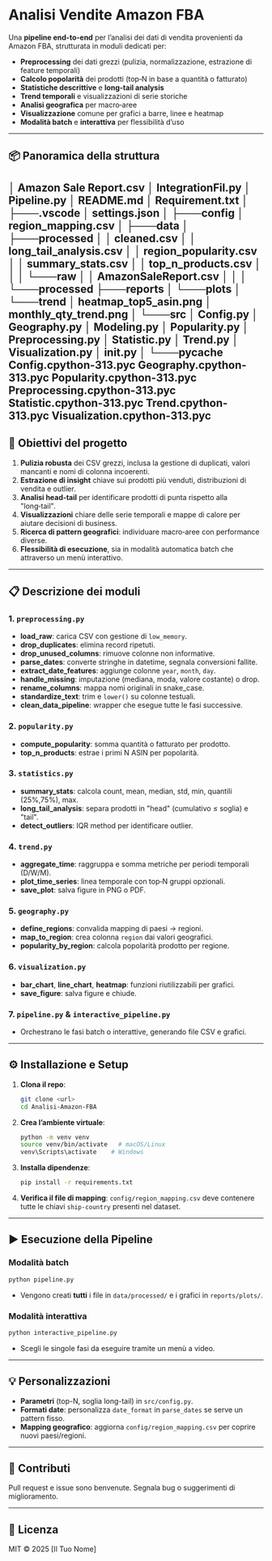 # Analisi Vendite Amazon FBA

Una **pipeline end-to-end** per l’analisi dei dati di vendita provenienti da Amazon FBA, strutturata in moduli dedicati per:

* **Preprocessing** dei dati grezzi (pulizia, normalizzazione, estrazione di feature temporali)
* **Calcolo popolarità** dei prodotti (top‑N in base a quantità o fatturato)
* **Statistiche descrittive** e **long-tail analysis**
* **Trend temporali** e visualizzazioni di serie storiche
* **Analisi geografica** per macro‑aree
* **Visualizzazione** comune per grafici a barre, linee e heatmap
* **Modalità batch** e **interattiva** per flessibilità d’uso

---

## 📦 Panoramica della struttura
 │   Amazon Sale Report.csv
│   IntegrationFil.py
│   Pipeline.py
│   README.md
│   Requirement.txt
│
├───.vscode
│       settings.json
│
├───config
│       region_mapping.csv
│
├───data
│   ├───processed
│   │       cleaned.csv
│   │       long_tail_analysis.csv
│   │       region_popularity.csv
│   │       summary_stats.csv
│   │       top_n_products.csv
│   │
│   └───raw
│       │   AmazonSaleReport.csv
│       │
│       └───processed
├───reports
│   └───plots
│       └───trend
│               heatmap_top5_asin.png
│               monthly_qty_trend.png
│
└───src
    │   Config.py
    │   Geography.py
    │   Modeling.py
    │   Popularity.py
    │   Preprocessing.py
    │   Statistic.py
    │   Trend.py
    │   Visualization.py
    │   __init__.py
    │
    └───__pycache__
            Config.cpython-313.pyc
            Geography.cpython-313.pyc
            Popularity.cpython-313.pyc
            Preprocessing.cpython-313.pyc
            Statistic.cpython-313.pyc
            Trend.cpython-313.pyc
            Visualization.cpython-313.pyc
---

## 🎯 Obiettivi del progetto

1. **Pulizia robusta** dei CSV grezzi, inclusa la gestione di duplicati, valori mancanti e nomi di colonna incoerenti.
2. **Estrazione di insight** chiave sui prodotti più venduti, distribuzioni di vendita e outlier.
3. **Analisi head‑tail** per identificare prodotti di punta rispetto alla "long‑tail".
4. **Visualizzazioni** chiare delle serie temporali e mappe di calore per aiutare decisioni di business.
5. **Ricerca di pattern geografici**: individuare macro‑aree con performance diverse.
6. **Flessibilità di esecuzione**, sia in modalità automatica batch che attraverso un menù interattivo.

---

## 📋 Descrizione dei moduli

### 1. `preprocessing.py`

* **load\_raw**: carica CSV con gestione di `low_memory`.
* **drop\_duplicates**: elimina record ripetuti.
* **drop\_unused\_columns**: rimuove colonne non informative.
* **parse\_dates**: converte stringhe in datetime, segnala conversioni fallite.
* **extract\_date\_features**: aggiunge colonne `year`, `month`, `day`.
* **handle\_missing**: imputazione (mediana, moda, valore costante) o drop.
* **rename\_columns**: mappa nomi originali in snake\_case.
* **standardize\_text**: trim e `lower()` su colonne testuali.
* **clean\_data\_pipeline**: wrapper che esegue tutte le fasi successive.

### 2. `popularity.py`

* **compute\_popularity**: somma quantità o fatturato per prodotto.
* **top\_n\_products**: estrae i primi N ASIN per popolarità.

### 3. `statistics.py`

* **summary\_stats**: calcola count, mean, median, std, min, quantili (25%,75%), max.
* **long\_tail\_analysis**: separa prodotti in "head" (cumulativo ≤ soglia) e "tail".
* **detect\_outliers**: IQR method per identificare outlier.

### 4. `trend.py`

* **aggregate\_time**: raggruppa e somma metriche per periodi temporali (D/W/M).
* **plot\_time\_series**: linea temporale con top‑N gruppi opzionali.
* **save\_plot**: salva figure in PNG o PDF.

### 5. `geography.py`

* **define\_regions**: convalida mapping di paesi → regioni.
* **map\_to\_region**: crea colonna `region` dai valori geografici.
* **popularity\_by\_region**: calcola popolarità prodotto per regione.

### 6. `visualization.py`

* **bar\_chart**, **line\_chart**, **heatmap**: funzioni riutilizzabili per grafici.
* **save\_figure**: salva figure e chiude.

### 7. `pipeline.py` & `interactive_pipeline.py`

* Orchestrano le fasi batch o interattive, generando file CSV e grafici.

---

## ⚙️ Installazione e Setup

1. **Clona il repo**:

   ```bash
   git clone <url>
   cd Analisi-Amazon-FBA
   ```
2. **Crea l’ambiente virtuale**:

   ```bash
   python -m venv venv
   source venv/bin/activate   # macOS/Linux
   venv\Scripts\activate    # Windows
   ```
3. **Installa dipendenze**:

   ```bash
   pip install -r requirements.txt
   ```
4. **Verifica il file di mapping**:
   `config/region_mapping.csv` deve contenere tutte le chiavi `ship-country` presenti nel dataset.

---

## ▶️ Esecuzione della Pipeline

### Modalità batch

```bash
python pipeline.py
```

* Vengono creati **tutti** i file in `data/processed/` e i grafici in `reports/plots/`.

### Modalità interattiva

```bash
python interactive_pipeline.py
```

* Scegli le singole fasi da eseguire tramite un menù a video.

---

## 💡 Personalizzazioni

* **Parametri** (top-N, soglia long-tail) in `src/config.py`.
* **Formati date**: personalizza `date_format` in `parse_dates` se serve un pattern fisso.
* **Mapping geografico**: aggiorna `config/region_mapping.csv` per coprire nuovi paesi/regioni.

---

## 📝 Contributi

Pull request e issue sono benvenute. Segnala bug o suggerimenti di miglioramento.

---

## 📄 Licenza

MIT © 2025 \[Il Tuo Nome]
